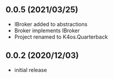 ## 0.0.5 (2021/03/25)
* IBroker added to abstractions
* Broker implements IBroker  
* Project renamed to K4os.Quarterback

## 0.0.2 (2020/12/03)
* initial release
